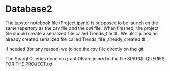 # Database2

The jupyter notebook file (Project.ipynb) is supposed to be launch on the same repertory as the csv file and the owl file.
When finished, the project file should create a serialized file called Trends_file.tll .
We also joined an already created serialized file called Trends_file_already_created.tll .

If needed (for any reason) we joined the csv file directly on the git

The Sparql Queries done on graphDB are joined in the file SPARQL QUERIES FOR THE PROJECT.txt

